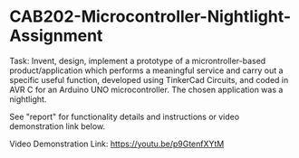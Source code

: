 # CAB202-Microcontroller-Nightlight-Assignment

Task: Invent, design, implement a prototype of a microntroller-based product/application which performs a meaningful service and carry out a specific useful function, developed using TinkerCad Circuits, and coded in AVR C for an Arduino UNO microcontroller. The chosen application was a nightlight. 

See "report" for functionality details and instructions or video demonstration link below. 

Video Demonstration Link: https://youtu.be/p9GtenfXYtM
